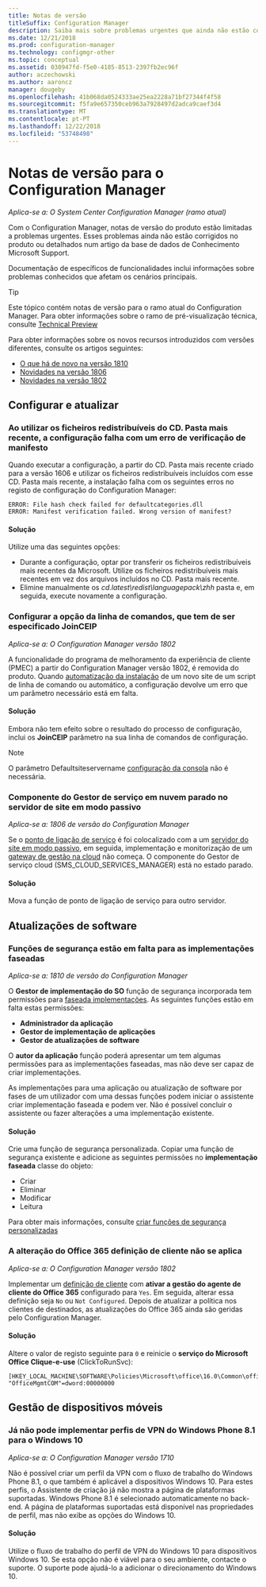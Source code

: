 ```yaml
---
title: Notas de versão
titleSuffix: Configuration Manager
description: Saiba mais sobre problemas urgentes que ainda não estão corrigidos no produto ou abordados num artigo da base de dados de conhecimento Support da Microsoft.
ms.date: 12/21/2018
ms.prod: configuration-manager
ms.technology: configmgr-other
ms.topic: conceptual
ms.assetid: 030947fd-f5e0-4185-8513-2397fb2ec96f
author: aczechowski
ms.author: aaroncz
manager: dougeby
ms.openlocfilehash: 41b068da0524333ae25ea2228a71bf27344f4f58
ms.sourcegitcommit: f5fa9e657350ceb963a7928497d2adca9caef3d4
ms.translationtype: MT
ms.contentlocale: pt-PT
ms.lasthandoff: 12/22/2018
ms.locfileid: "53748498"
---
```

# <a name="release-notes-for-configuration-manager"></a>Notas de versão para o Configuration Manager

*Aplica-se a: O System Center Configuration Manager (ramo atual)*

Com o Configuration Manager, notas de versão do produto estão limitadas a problemas urgentes. Esses problemas ainda não estão corrigidos no produto ou detalhados num artigo da base de dados de Conhecimento Microsoft Support.  

Documentação de específicos de funcionalidades inclui informações sobre problemas conhecidos que afetam os cenários principais.  

> [!TIP]  
>  Este tópico contém notas de versão para o ramo atual do Configuration Manager. Para obter informações sobre o ramo de pré-visualização técnica, consulte [Technical Preview](/sccm/core/get-started/technical-preview)  

Para obter informações sobre os novos recursos introduzidos com versões diferentes, consulte os artigos seguintes:
- [O que há de novo na versão 1810](/sccm/core/plan-design/changes/whats-new-in-version-1810)
- [Novidades na versão 1806](/sccm/core/plan-design/changes/whats-new-in-version-1806)  
- [Novidades na versão 1802](/sccm/core/plan-design/changes/whats-new-in-version-1802)



## <a name="set-up-and-upgrade"></a>Configurar e atualizar  


### <a name="when-using-redistributable-files-from-the-cdlatest-folder-setup-fails-with-a-manifest-verification-error"></a>Ao utilizar os ficheiros redistribuíveis do CD. Pasta mais recente, a configuração falha com um erro de verificação de manifesto
<!-- 510080, 490569  -->

Quando executar a configuração, a partir do CD. Pasta mais recente criado para a versão 1606 e utilizar os ficheiros redistribuíveis incluídos com esse CD. Pasta mais recente, a instalação falha com os seguintes erros no registo de configuração do Configuration Manager:

  `ERROR: File hash check failed for defaultcategories.dll`  
  `ERROR: Manifest verification failed. Wrong version of manifest?`

#### <a name="workaround"></a>Solução
Utilize uma das seguintes opções:
 - Durante a configuração, optar por transferir os ficheiros redistribuíveis mais recentes da Microsoft. Utilize os ficheiros redistribuíveis mais recentes em vez dos arquivos incluídos no CD. Pasta mais recente.
 - Elimine manualmente os *cd.latest\redist\languagepack\zhh* pasta e, em seguida, execute novamente a configuração.


### <a name="setup-command-line-option-joinceip-must-be-specified"></a>Configurar a opção da linha de comandos, que tem de ser especificado JoinCEIP
<!--510806-->
*Aplica-se a: O Configuration Manager versão 1802*

A funcionalidade do programa de melhoramento da experiência de cliente (PMEC) a partir do Configuration Manager versão 1802, é removida do produto. Quando [automatização da instalação](/sccm/core/servers/deploy/install/command-line-options-for-setup) de um novo site de um script de linha de comando ou automático, a configuração devolve um erro que um parâmetro necessário está em falta. 

#### <a name="workaround"></a>Solução
Embora não tem efeito sobre o resultado do processo de configuração, inclui os **JoinCEIP** parâmetro na sua linha de comandos de configuração.

 > [!Note]  
 > O parâmetro Defaultsiteservername [configuração da consola](/sccm/core/servers/deploy/install/install-consoles) não é necessária.


### <a name="cloud-service-manager-component-stopped-on-site-server-in-passive-mode"></a>Componente do Gestor de serviço em nuvem parado no servidor de site em modo passivo
<!--VSO 2858826, SCCMDocs issue 772-->
*Aplica-se a: 1806 de versão do Configuration Manager*

Se o [ponto de ligação de serviço](/sccm/core/servers/deploy/configure/about-the-service-connection-point) é foi colocalizado com a um [servidor do site em modo passivo](/sccm/core/servers/deploy/configure/site-server-high-availability), em seguida, implementação e monitorização de um [gateway de gestão na cloud](/sccm/core/clients/manage/cmg/plan-cloud-management-gateway) não começa. O componente do Gestor de serviço cloud (SMS_CLOUD_SERVICES_MANAGER) está no estado parado.

#### <a name="workaround"></a>Solução
Mova a função de ponto de ligação de serviço para outro servidor.



<!-- ## Backup and recovery  -->


<!--## Client deployment and upgrade-->



<!-- ## Operating system deployment  -->



## <a name="software-updates"></a>Atualizações de software

### <a name="security-roles-are-missing-for-phased-deployments"></a>Funções de segurança estão em falta para as implementações faseadas
<!--3479337, SCCMDocs-pr issue 3095-->
*Aplica-se a: 1810 de versão do Configuration Manager*

O **Gestor de implementação do SO** função de segurança incorporada tem permissões para [faseada implementações](/sccm/osd/deploy-use/create-phased-deployment-for-task-sequence). As seguintes funções estão em falta estas permissões:  

- **Administrador da aplicação**  
- **Gestor de implementação de aplicações**  
- **Gestor de atualizações de software**  

O **autor da aplicação** função poderá apresentar um tem algumas permissões para as implementações faseadas, mas não deve ser capaz de criar implementações. 

As implementações para uma aplicação ou atualização de software por fases de um utilizador com uma dessas funções podem iniciar o assistente criar implementação faseada e podem ver. Não é possível concluir o assistente ou fazer alterações a uma implementação existente.

#### <a name="workaround"></a>Solução
Crie uma função de segurança personalizada. Copiar uma função de segurança existente e adicione as seguintes permissões no **implementação faseada** classe do objeto:
- Criar  
- Eliminar  
- Modificar  
- Leitura  

Para obter mais informações, consulte [criar funções de segurança personalizadas](/sccm/core/servers/deploy/configure/configure-role-based-administration#BKMK_CreateSecRole)


### <a name="changing-office-365-client-setting-doesnt-apply"></a>A alteração do Office 365 definição de cliente não se aplica 
<!--511551-->
*Aplica-se a: O Configuration Manager versão 1802*  

Implementar um [definição de cliente](/sccm/core/clients/deploy/about-client-settings#enable-management-of-the-office-365-client-agent) com **ativar a gestão do agente de cliente do Office 365** configurado para `Yes`. Em seguida, alterar essa definição seja `No` ou `Not Configured`. Depois de atualizar a política nos clientes de destinados, as atualizações do Office 365 ainda são geridas pelo Configuration Manager. 

#### <a name="workaround"></a>Solução
Altere o valor de registo seguinte para `0` e reinicie o **serviço do Microsoft Office Clique-e-use** (ClickToRunSvc):

```
[HKEY_LOCAL_MACHINE\SOFTWARE\Policies\Microsoft\office\16.0\Common\officeupdate]
"OfficeMgmtCOM"=dword:00000000
```



## <a name="mobile-device-management"></a>Gestão de dispositivos móveis  

### <a name="you-can-no-longer-deploy-windows-phone-81-vpn-profiles-to-windows-10"></a>Já não pode implementar perfis de VPN do Windows Phone 8.1 para o Windows 10
<!-- 503274  -->
*Aplica-se a: O Configuration Manager versão 1710*

Não é possível criar um perfil da VPN com o fluxo de trabalho do Windows Phone 8.1, o que também é aplicável a dispositivos Windows 10. Para estes perfis, o Assistente de criação já não mostra a página de plataformas suportadas. Windows Phone 8.1 é selecionado automaticamente no back-end. A página de plataformas suportadas está disponível nas propriedades de perfil, mas não exibe as opções do Windows 10.

#### <a name="workaround"></a>Solução
 Utilize o fluxo de trabalho do perfil de VPN do Windows 10 para dispositivos Windows 10. Se esta opção não é viável para o seu ambiente, contacte o suporte. O suporte pode ajudá-lo a adicionar o direcionamento do Windows 10.



<!-- ## Reports and monitoring    -->
<!-- ## Conditional access   -->
<!-- ## Endpoint Protection -->
